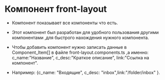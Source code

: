 # Компонент front-layout

- Компонент показывает все компоненты что есть.
- Этот компонент был разработан для удобного пользования другими компонентами ,для быстрого нахождения нужного компонента.
- Чтобы добавить компонент нужно записать данные в Component_Item[] в файле front-layout.components.ts ,а именно:
c_name:"Название", c_desc:"Краткое описание", link:"Ссылка на компонент". 

- Например:
{c_name: "Входящие", c_desc: "inbox",link:"/folder/inbox" }.